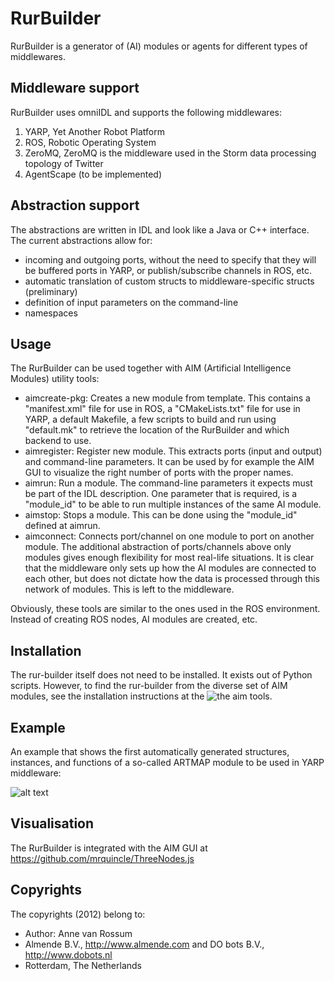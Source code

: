 # RurBuilder
RurBuilder is a generator of (AI) modules or agents for different types of middlewares. 

## Middleware support
RurBuilder uses omniIDL and supports the following middlewares:

1. YARP, Yet Another Robot Platform
2. ROS, Robotic Operating System
3. ZeroMQ, ZeroMQ is the middleware used in the Storm data processing topology of Twitter
4. AgentScape (to be implemented)

## Abstraction support
The abstractions are written in IDL and look like a Java or C++ interface. The current abstractions allow for:

- incoming and outgoing ports, without the need to specify that they will be buffered ports in YARP, or publish/subscribe channels in ROS, etc. 
- automatic translation of custom structs to middleware-specific structs (preliminary)
- definition of input parameters on the command-line
- namespaces

## Usage
The RurBuilder can be used together with AIM (Artificial Intelligence Modules) utility tools:

- aimcreate-pkg: Creates a new module from template. This contains a "manifest.xml" file for use in ROS, a "CMakeLists.txt" file for use in YARP, a default Makefile, a few scripts to build and run using "default.mk" to retrieve the location of the RurBuilder and which backend to use.
- aimregister: Register new module. This extracts ports (input and output) and command-line parameters. It can be used by for example the AIM GUI to visualize the right number of ports with the proper names.
- aimrun: Run a module. The command-line parameters it expects must be part of the IDL description. One parameter that is required, is a "module_id" to be able to run multiple instances of the same AI module.
- aimstop: Stops a module. This can be done using the "module_id" defined at aimrun.
- aimconnect: Connects port/channel on one module to port on another module. The additional abstraction of ports/channels above only modules gives enough flexibility for most real-life situations. It is clear that the middleware only sets up how the AI modules are connected to each other, but does not dictate how the data is processed through this network of modules. This is left to the middleware.

Obviously, these tools are similar to the ones used in the ROS environment. Instead of creating ROS nodes, AI modules are created, etc.

## Installation

The rur-builder itself does not need to be installed. It exists out of Python scripts. However, to find the rur-builder from the diverse set of AIM modules, see the installation instructions at the ![the aim tools](https://github.com/mrquincle/aimtools "aimtools").

## Example
An example that shows the first automatically generated structures, instances, and functions of a so-called ARTMAP module to be used in YARP middleware:

![alt text](https://github.com/mrquincle/rur-builder/raw/master/doc/rur_idl2yarp.jpg "IDL to YARP example")

## Visualisation
The RurBuilder is integrated with the AIM GUI at https://github.com/mrquincle/ThreeNodes.js

## Copyrights
The copyrights (2012) belong to:

- Author: Anne van Rossum
- Almende B.V., http://www.almende.com and DO bots B.V., http://www.dobots.nl
- Rotterdam, The Netherlands
